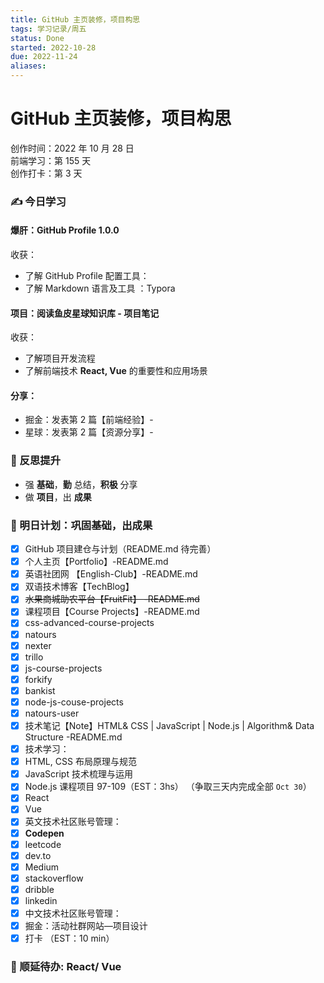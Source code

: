 ```yaml
---
title: GitHub 主页装修，项目构思
tags: 学习记录/周五
status: Done
started: 2022-10-28
due: 2022-11-24
aliases: 
---
```

# GitHub 主页装修，项目构思
创作时间：2022 年 10 月 28 日  
前端学习：第 155 天  
创作打卡：第 3 天
### ✍️ 今日学习
#### 爆肝：GitHub Profile 1.0.0
收获：
- 了解 GitHub Profile 配置工具：
- 了解 Markdown 语言及工具 ：Typora
#### 项目：阅读鱼皮星球知识库 - 项目笔记
收获：
- 了解项目开发流程
- 了解前端技术 **React, Vue** 的重要性和应用场景
#### 分享：
- 掘金：发表第 2 篇【前端经验】-
- 星球：发表第 2 篇【资源分享】-
### 🔖 反思提升
- 强 **基础**，**勤** 总结，**积极** 分享
- 做 **项目**，出 **成果**
### 🔖 明日计划：巩固基础，出成果
- [x] GitHub 项目建仓与计划（README.md 待完善）
- [x] 个人主页【Portfolio】-README.md
- [x] 英语社团网 【English-Club】-README.md
- [x] 双语技术博客【TechBlog】
- [x] ~~水果商城助农平台【FruitFit】 -README.md~~
- [x] 课程项目【Course Projects】-README.md
- [x] css-advanced-course-projects
- [x] natours
- [x] nexter
- [x] trillo
- [x] js-course-projects
- [x] forkify
- [x] bankist
- [x] node-js-couse-projects
- [x] natours-user
- [x] 技术笔记【Note】HTML& CSS | JavaScript | Node.js | Algorithm& Data Structure -README.md
- [x] 技术学习：
- [x] HTML, CSS 布局原理与规范
- [x] JavaScript 技术梳理与运用
- [x] Node.js 课程项目 97-109（EST：3hs） （争取三天内完成全部 `Oct 30`）
- [x] React
- [x] Vue
- [x] 英文技术社区账号管理：
- [x] **Codepen**
- [x] leetcode
- [x] dev.to
- [x] Medium
- [x] stackoverflow
- [x] dribble
- [x] linkedin
- [x] 中文技术社区账号管理：
- [x] 掘金：活动社群网站—项目设计
- [x] 打卡 （EST：10 min）
### 🔖 顺延待办: React/ Vue
